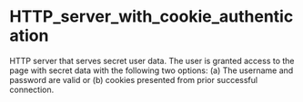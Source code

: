 # HTTP_server_with_cookie_authentication
HTTP server that serves secret user data. The user is granted access to the page with secret data with the following two options: (a) The username and password are valid or (b) cookies presented from prior successful connection.
